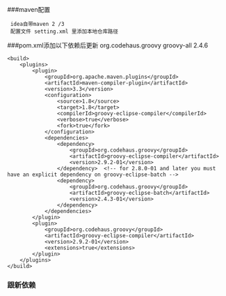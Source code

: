 ###maven配置
 
     idea自带maven 2 /3 
     配置文件 setting.xml 里添加本地仓库路径
     
###pom.xml添加以下依赖后更新
    <dependencies>
        <dependency>
            <groupId>org.codehaus.groovy</groupId>
            <artifactId>groovy-all</artifactId>
            <version>2.4.6</version>
        </dependency>


    <build>
        <plugins>
            <plugin>
                <groupId>org.apache.maven.plugins</groupId>
                <artifactId>maven-compiler-plugin</artifactId>
                <version>3.3</version>
                <configuration>
                    <source>1.8</source>
                    <target>1.8</target>
                    <compilerId>groovy-eclipse-compiler</compilerId>
                    <verbose>true</verbose>
                    <fork>true</fork>
                </configuration>
                <dependencies>
                    <dependency>
                        <groupId>org.codehaus.groovy</groupId>
                        <artifactId>groovy-eclipse-compiler</artifactId>
                        <version>2.9.2-01</version>
                    </dependency>  <!-- for 2.8.0-01 and later you must have an explicit dependency on groovy-eclipse-batch -->
                    <dependency>
                        <groupId>org.codehaus.groovy</groupId>
                        <artifactId>groovy-eclipse-batch</artifactId>
                        <version>2.4.3-01</version>
                    </dependency>
                </dependencies>
            </plugin>
            <plugin>
                <groupId>org.codehaus.groovy</groupId>
                <artifactId>groovy-eclipse-compiler</artifactId>
                <version>2.9.2-01</version>
                <extensions>true</extensions>
            </plugin>
        </plugins>
    </build>
    
    
### 跟新依赖
